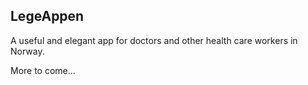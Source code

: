 ## LegeAppen

A useful and elegant app for doctors and other health care workers in Norway.

More to come...
